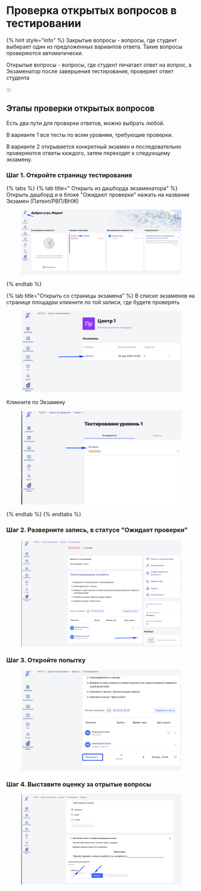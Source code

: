# Проверка открытых вопросов в тестировании

{% hint style="info" %}
Закрытые вопросы - вопросы, где студент выбирает один из предложенных вариантов ответа.  Такие вопросы проверяются автоматически.

Открытые вопросы - вопросы, где студент печатает ответ на вопрос, а Экзаменатор после завершения тестирования, проверяет ответ студента

:::

## &#x20;Этапы проверки открытых вопросов

Есть два пути для проверки ответов, можно выбрать любой.&#x20;

В варианте 1 все тесты по всем уровням, требующие проверки.&#x20;

В варианте 2 открывается конкретный экзамен и последовательно проверяются ответы каждого, затем переходят к следующему экзамену.

### Шаг 1. Откройте страницу тестирования

{% tabs %}
{% tab title=" Открыть из дашборда экзаменатора" %}
Открыть дашборд и в блоке "Ожидают проверки" нажать на название Экзамен (Патент/РВП/ВНЖ)&#x20;

<figure><img src="../.gitbook/assets/image (245).png" alt=""><figcaption></figcaption></figure>
{% endtab %}

{% tab title="Открыть со страницы экзамена" %}
&#x20;В списке экзаменов на странице площадки кликните по  той записи, где будете проверять

<figure><img src="../.gitbook/assets/image (246).png" alt=""><figcaption></figcaption></figure>

Кликните по Экзамену

<figure><img src="../.gitbook/assets/image (247).png" alt=""><figcaption></figcaption></figure>
{% endtab %}
{% endtabs %}

### Шаг 2. Разверните запись, в статусе "Ожидает проверки"&#x20;

<figure><img src="../.gitbook/assets/image (244).png" alt=""><figcaption></figcaption></figure>

### Шаг 3. Откройте попытку

<figure><img src="../.gitbook/assets/image (248).png" alt=""><figcaption></figcaption></figure>

### Шаг 4. Выставите оценку за отрытые вопросы

<figure><img src="../.gitbook/assets/image (249).png" alt=""><figcaption></figcaption></figure>
